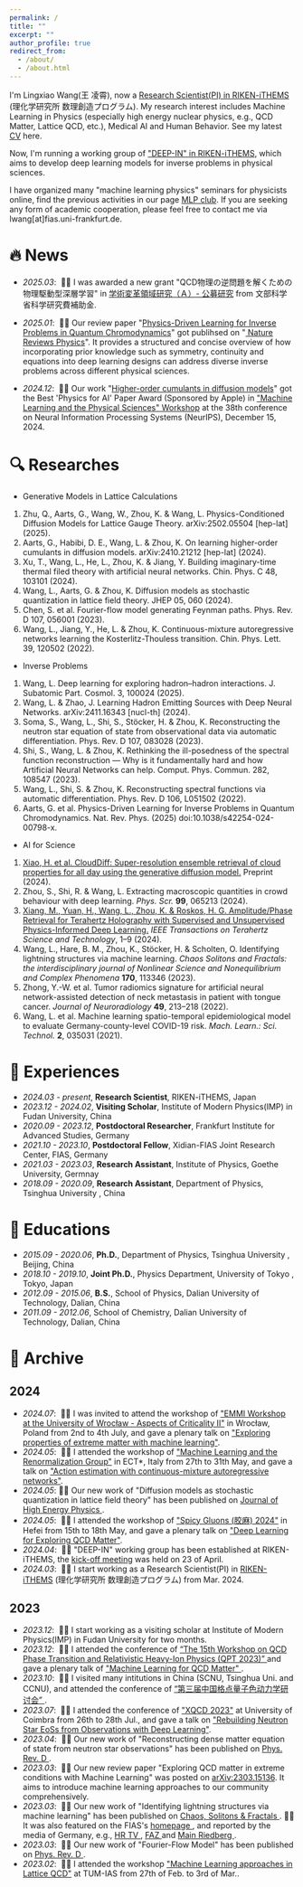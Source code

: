 ```yaml
---
permalink: /
title: ""
excerpt: ""
author_profile: true
redirect_from: 
  - /about/
  - /about.html
---
```


<span class='anchor' id='about-me'></span>

I'm Lingxiao Wang(王 凌霄), now a  <a href='https://ithems.riken.jp/en/members/lingxiao-wang'>Research Scientist(PI) in RIKEN-iTHEMS</a> (理化学研究所 数理創造プログラム). My research interest includes Machine Learning in Physics (especially high energy nuclear physics, e.g., QCD Matter, Lattice QCD, etc.), Medical AI and Human Behavior. See my latest <a href='https://drive.google.com/file/d/1eFt4x3EYlrv9-_7SWEHKwdshggN2yv-A/view?usp=sharing'>CV</a> here.

Now, I'm running a working group of <a href='https://ithems.riken.jp/en/about/working-groups/deep-in-wg'>"DEEP-IN" in RIKEN-iTHEMS</a>, which aims to develop deep learning models for inverse problems in physical sciences.

I have organized many "machine learning physics" seminars for physicists online, find the previous activities in our page <a href='https://sites.google.com/view/deep-in-wg/achieve'>MLP club</a>. If you are seeking any form of academic cooperation, please feel free to contact me via lwang[at]fias.uni-frankfurt.de.



# 🔥 News

- *2025.03*: &nbsp;🎉🎉 I was awarded a new grant "QCD物理の逆問題を解くための物理駆動型深層学習" in <a href='https://mlphys.scphys.kyoto-u.ac.jp/organization/#sec_koubou'> 学術変革領域研究（Ａ）- 公募研究</a> from 文部科学省科学研究費補助金.

- *2025.01*: &nbsp;🎉🎉 Our review paper "<a href='https://arxiv.org/abs/2501.05580'>Physics-Driven Learning for Inverse Problems in Quantum Chromodynamics</a>" got publihsed on  "<a href='https://www.nature.com/articles/s42254-024-00798-x'> Nature Reviews Physics</a>". It provides a structured and concise overview of how incorporating prior knowledge such as symmetry, continuity and equations into deep learning designs can address diverse inverse problems across different physical sciences.

- *2024.12*: &nbsp;🎉🎉 Our work "<a href='http://arxiv.org/abs/2410.21212'>Higher-order cumulants in diffusion models</a>" got the Best 'Physics for AI' Paper Award (Sponsored by Apple) in <a href='https://ml4physicalsciences.github.io/2024/'>"Machine Learning and the Physical Sciences" Workshop</a> at the 38th conference on Neural Information Processing Systems (NeurIPS), December 15, 2024.


# 🔍 Researches
- Generative Models in Lattice Calculations

1. Zhu, Q., Aarts, G., Wang, W., Zhou, K. & Wang, L. Physics-Conditioned Diffusion Models for Lattice Gauge Theory. arXiv:2502.05504 [hep-lat] (2025).
2. Aarts, G., Habibi, D. E., Wang, L. & Zhou, K. On learning higher-order cumulants in diffusion models. arXiv:2410.21212 [hep-lat] (2024).
3. Xu, T., Wang, L., He, L., Zhou, K. & Jiang, Y. Building imaginary-time thermal filed theory with artificial neural networks. Chin. Phys. C 48, 103101 (2024).
4. Wang, L., Aarts, G. & Zhou, K. Diffusion models as stochastic quantization in lattice field theory. JHEP 05, 060 (2024).
5. Chen, S. et al. Fourier-flow model generating Feynman paths. Phys. Rev. D 107, 056001 (2023).
6. Wang, L., Jiang, Y., He, L. & Zhou, K. Continuous-mixture autoregressive networks learning the Kosterlitz-Thouless transition. Chin. Phys. Lett. 39, 120502 (2022).


- Inverse Problems

1. Wang, L. Deep learning for exploring hadron–hadron interactions. J. Subatomic Part. Cosmol. 3, 100024 (2025).
2. Wang, L. & Zhao, J. Learning Hadron Emitting Sources with Deep Neural Networks. arXiv:2411.16343 [nucl-th] (2024).
3. Soma, S., Wang, L., Shi, S., Stöcker, H. & Zhou, K. Reconstructing the neutron star equation of state from observational data via automatic differentiation. Phys. Rev. D 107, 083028 (2023).
4. Shi, S., Wang, L. & Zhou, K. Rethinking the ill-posedness of the spectral function reconstruction — Why is it fundamentally hard and how Artificial Neural Networks can help. Comput. Phys. Commun. 282, 108547 (2023).
5. Wang, L., Shi, S. & Zhou, K. Reconstructing spectral functions via automatic differentiation. Phys. Rev. D 106, L051502 (2022).
6. Aarts, G. et al. Physics-Driven Learning for Inverse Problems in Quantum Chromodynamics. Nat. Rev. Phys. (2025) doi:10.1038/s42254-024-00798-x.


- AI for Science

1. [Xiao, H. et al. CloudDiff: Super-resolution ensemble retrieval of cloud properties for all day using the generative diffusion model.](https://doi.org/10.48550/arXiv.2405.04483) Preprint (2024).
2. Zhou, S., Shi, R. & Wang, L. Extracting macroscopic quantities in crowd behaviour with deep learning. *Phys. Scr.* **99**, 065213 (2024).
3. [Xiang, M., Yuan, H., Wang, L., Zhou, K. & Roskos, H. G. Amplitude/Phase Retrieval for Terahertz Holography with Supervised and Unsupervised Physics-Informed Deep Learning.](https://doi.org/10.1109/TTHZ.2024.3349482) *IEEE Transactions on Terahertz Science and Technology*, 1–9 (2024).
4. Wang, L., Hare, B. M., Zhou, K., Stöcker, H. & Scholten, O. Identifying lightning structures via machine learning. *Chaos Solitons and Fractals: the interdisciplinary journal of Nonlinear Science and Nonequilibrium and Complex Phenomena* **170**, 113346 (2023).
5. Zhong, Y.-W. et al. Tumor radiomics signature for artificial neural network-assisted detection of neck metastasis in patient with tongue cancer. *Journal of Neuroradiology* **49**, 213–218 (2022).
6. Wang, L. et al. Machine learning spatio-temporal epidemiological model to evaluate Germany-county-level COVID-19 risk. *Mach. Learn.: Sci. Technol.* **2**, 035031 (2021).


<!-- # 👨‍🎓 Members
## Postdocs
## Students
D3
- Qianteng Zhu (IPA student, Shanghai Jiao Tong University)

D2
- Shuang Guo (co-advising, Fudan University)

D1
- Jing-Yang Li (JRA student, KEK)
- Jingzong Zhang (co-advising, Fudan University)

M2
- Shuai Yang (co-advising, Xian Jiaotong University)
- Jiaqing Chen (co-advising, Xian Jiaotong University) -->


# 💼 Experiences
<!-- - *2025.06(expected) -*, **Assistant Professor**, the Univerisity of Tokyo, Japan -->
- *2024.03 - present*, **Research Scientist**, RIKEN-iTHEMS, Japan
- *2023.12 - 2024.02*, **Visiting Scholar**, Institute of Modern Physics(IMP) in Fudan University, China
- *2020.09 - 2023.12*, **Postdoctoral Researcher**, Frankfurt Institute for Advanced Studies, Germany
- *2021.10 - 2023.10*, **Postdoctoral Fellow**, Xidian-FIAS Joint Research Center, FIAS, Germany
- *2021.03 - 2023.03*, **Research Assistant**, Institute of Physics, Goethe University, Germnay 
- *2018.09 - 2020.09*, **Research Assistant**, Department of Physics, Tsinghua University , China 

# 📖 Educations
- *2015.09 - 2020.06*, **Ph.D.**, Department of Physics, Tsinghua University , Beijing, China
- *2018.10 - 2019.10*, **Joint Ph.D.**, Physics Department, University of Tokyo , Tokyo, Japan
- *2012.09 - 2015.06*, **B.S.**, School of Physics, Dalian University of Technology, Dalian, China
- *2011.09 - 2012.06*, School of Chemistry, Dalian University of Technology, Dalian, China


# 📰 Archive
## 2024
- *2024.07*: &nbsp;🚆🚆 I was invited to attend the workshop of <a href='https://events.ift.uni.wroc.pl/event/75/'>"EMMI Workshop at the University of Wrocław - Aspects of Criticality II"</a> in Wrocław, Poland from 2nd to 4th July, and gave a plenary talk on <a href = 'https://events.ift.uni.wroc.pl/event/75/contributions/335/'>"Exploring properties of extreme matter with machine learning"</a>.
- *2024.05*: &nbsp;🚆🚆 I attended the workshop of <a href='https://indico.ectstar.eu/event/206/'>"Machine Learning and the Renormalization Group"</a> in ECT*, Italy from 27th to 31th May, and gave a talk on <a href = 'https://indico.ectstar.eu/event/206/contributions/4782/'>"Action estimation with continuous-mixture autoregressive networks"</a>.
- *2024.05*: 🎉🎉 Our new work of "Diffusion models as stochastic quantization in lattice field theory" has been published on  <a href='https://link.springer.com/article/10.1007/JHEP05(2024)060'>  Journal of High Energy Physics </a>.
- *2024.05*: &nbsp;🚆🚆 I attended the workshop of <a href='https://indico.pnp.ustc.edu.cn/event/1435/overview'>"Spicy Gluons (胶麻) 2024"</a> in Hefei from 15th to 18th May, and gave a plenary talk on <a href = 'https://indico.pnp.ustc.edu.cn/event/1435/contributions/11270/attachments/4021/6296/1.1_lingxiao.pdf'>"Deep Learning for Exploring QCD Matter"</a>.
- *2024.04*: &nbsp;🎉🎉 "DEEP-IN" working group has been established at RIKEN-iTHEMS, the <a href= 'https://ithems.riken.jp/en/news/deep-in-working-group-kick-off-meeting'>kick-off meeting</a> was held on 23 of April.
- *2024.03*: &nbsp;🎉🎉 I start working as a Research Scientist(PI) in <a href='https://ithems.riken.jp/en'>RIKEN-iTHEMS</a> (理化学研究所 数理創造プログラム) from Mar. 2024.

## 2023
- *2023.12*: &nbsp;🎉🎉 I start working as a visiting scholar at Institute of Modern Physics(IMP) in Fudan University for two months.
- *2023.12*: &nbsp;🚆🚆 I attended the conference of  <a href='https://indico.ihep.ac.cn/event/19910/program'> “The 15th Workshop on QCD Phase Transition and Relativistic Heavy-Ion Physics (QPT 2023)” </a> and gave a plenary talk of <a href='https://indico.ihep.ac.cn/event/19910/contributions/145736/'> "Machine Learning for QCD Matter" </a>.
- *2023.10*: &nbsp;🚆🚆 I visited many intitutions in China (SCNU, Tsinghua Uni. and CCNU), and attended the conference of  <a href='https://indico.ihep.ac.cn/event/19002/contributions/142234/'> “第三届中国格点量子色动力学研讨会” </a>.
- *2023.07*: &nbsp;🚆🚆 I attended the conference of <a href='https://indico.cern.ch/event/1198629/'>"XQCD 2023"</a> at University of Coimbra from 26th to 28th Jul., and gave a talk on <a href = 'https://indico.cern.ch/event/1198629/contributions/5458400/'>"Rebuilding Neutron Star EoSs from Observations with Deep Learning"</a>.
- *2023.04*: &nbsp;🎉🎉 Our new work of "Reconstructing dense matter equation of state from neutron star observations" has been published on  <a href='https://doi.org/10.1103/PhysRevD.107.083028'> Phys. Rev. D </a>.
- *2023.03*: &nbsp;🎉🎉 Our new review paper "Exploring QCD matter in extreme conditions with Machine Learning" was posted on <a href='https://arxiv.org/abs/2303.15136'>arXiv:2303.15136</a>. It aims to introduce machine learning approaches to our community comprehensively.
- *2023.03*: &nbsp;🎉🎉 Our new work of "Identifying lightning structures via machine learning" has been published on  <a href='https://authors.elsevier.com/a/1gl7k3QI%7EFZgXf'> Chaos, Solitons & Fractals </a>. 📢📢 It was also featured on the FIAS's  <a href='https://fias.news/en/news-publicity/algorithms-illuminate-lightning-structures/'> homepage </a>, and reported by the media of Germany, e.g., <a href='https://www.ardmediathek.de/video/alle-wetter/alle-wetter-vom-21-04-2023/hr-fernsehen/Y3JpZDovL2hyLW9ubGluZS8yMDA1MTc'> HR TV </a>, <a href='https://www.faz.net/aktuell/rhein-main/frankfurt/kuenstliche-intelligenz-klaert-struktur-von-blitzen-auf-18777770.html'> FAZ </a> and <a href='https://main-riedberg.de/fias-algorithmen-erhellen-blitzstrukturen/'> Main Riedberg </a>.
- *2023.03*: &nbsp;🎉🎉 Our new work of "Fourier-Flow Model" has been published on  <a href='https://doi.org/10.1103/PhysRevD.107.056001'> Phys. Rev. D </a>.
- *2023.02*: &nbsp;🚆🚆 I attended the workshop <a href='https://indico.ph.tum.de/event/7116/'>"Machine Learning approaches in Lattice QCD"</a> at TUM-IAS from 27th of Feb. to 3rd of Mar..